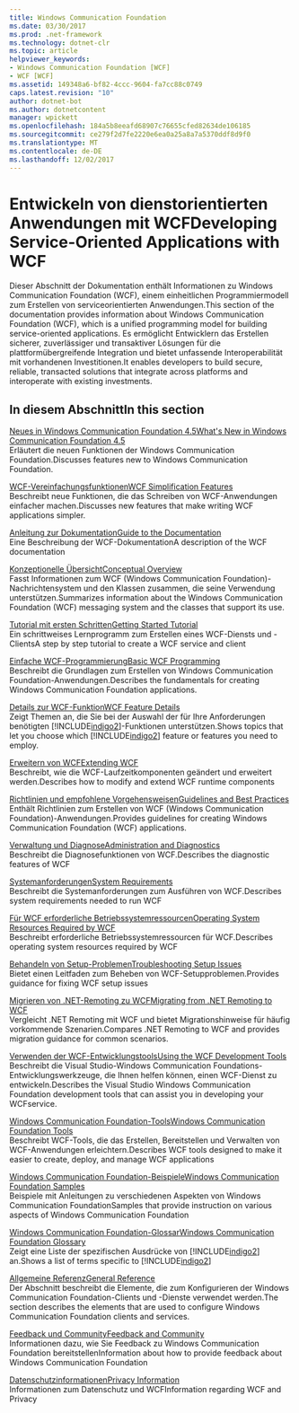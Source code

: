 ```yaml
---
title: Windows Communication Foundation
ms.date: 03/30/2017
ms.prod: .net-framework
ms.technology: dotnet-clr
ms.topic: article
helpviewer_keywords:
- Windows Communication Foundation [WCF]
- WCF [WCF]
ms.assetid: 149348a6-bf82-4ccc-9604-fa7cc88c0749
caps.latest.revision: "10"
author: dotnet-bot
ms.author: dotnetcontent
manager: wpickett
ms.openlocfilehash: 184a5b8eeafd68907c76655cfed82634de106185
ms.sourcegitcommit: ce279f2d7fe2220e6ea0a25a8a7a5370ddf8d9f0
ms.translationtype: MT
ms.contentlocale: de-DE
ms.lasthandoff: 12/02/2017
---
```

# <a name="developing-service-oriented-applications-with-wcf"></a><span data-ttu-id="41185-102">Entwickeln von dienstorientierten Anwendungen mit WCF</span><span class="sxs-lookup"><span data-stu-id="41185-102">Developing Service-Oriented Applications with WCF</span></span>
<span data-ttu-id="41185-103">Dieser Abschnitt der Dokumentation enthält Informationen zu Windows Communication Foundation (WCF), einem einheitlichen Programmiermodell zum Erstellen von serviceorientierten Anwendungen.</span><span class="sxs-lookup"><span data-stu-id="41185-103">This section of the documentation provides information about Windows Communication Foundation (WCF), which is a unified programming model for building service-oriented applications.</span></span> <span data-ttu-id="41185-104">Es ermöglicht Entwicklern das Erstellen sicherer, zuverlässiger und transaktiver Lösungen für die plattformübergreifende Integration und bietet unfassende Interoperabilität mit vorhandenen Investitionen.</span><span class="sxs-lookup"><span data-stu-id="41185-104">It enables developers to build secure, reliable, transacted solutions that integrate across platforms and interoperate with existing investments.</span></span>
 
## <a name="in-this-section"></a><span data-ttu-id="41185-105">In diesem Abschnitt</span><span class="sxs-lookup"><span data-stu-id="41185-105">In this section</span></span>  
 [<span data-ttu-id="41185-106">Neues in Windows Communication Foundation 4.5</span><span class="sxs-lookup"><span data-stu-id="41185-106">What's New in Windows Communication Foundation 4.5</span></span>](../../../docs/framework/wcf/whats-new.md)  
 <span data-ttu-id="41185-107">Erläutert die neuen Funktionen der Windows Communication Foundation.</span><span class="sxs-lookup"><span data-stu-id="41185-107">Discusses features new to Windows Communication Foundation.</span></span>  
  
 [<span data-ttu-id="41185-108">WCF-Vereinfachungsfunktionen</span><span class="sxs-lookup"><span data-stu-id="41185-108">WCF Simplification Features</span></span>](../../../docs/framework/wcf/wcf-simplification-features.md)  
 <span data-ttu-id="41185-109">Beschreibt neue Funktionen, die das Schreiben von WCF-Anwendungen einfacher machen.</span><span class="sxs-lookup"><span data-stu-id="41185-109">Discusses new features that make writing WCF applications simpler.</span></span>  
  
 [<span data-ttu-id="41185-110">Anleitung zur Dokumentation</span><span class="sxs-lookup"><span data-stu-id="41185-110">Guide to the Documentation</span></span>](../../../docs/framework/wcf/guide-to-the-documentation.md)  
 <span data-ttu-id="41185-111">Eine Beschreibung der WCF-Dokumentation</span><span class="sxs-lookup"><span data-stu-id="41185-111">A description of the WCF documentation</span></span>  
  
 [<span data-ttu-id="41185-112">Konzeptionelle Übersicht</span><span class="sxs-lookup"><span data-stu-id="41185-112">Conceptual Overview</span></span>](../../../docs/framework/wcf/conceptual-overview.md)  
 <span data-ttu-id="41185-113">Fasst Informationen zum WCF (Windows Communication Foundation)-Nachrichtensystem und den Klassen zusammen, die seine Verwendung unterstützen.</span><span class="sxs-lookup"><span data-stu-id="41185-113">Summarizes information about the Windows Communication Foundation (WCF) messaging system and the classes that support its use.</span></span>  
  
 [<span data-ttu-id="41185-114">Tutorial mit ersten Schritten</span><span class="sxs-lookup"><span data-stu-id="41185-114">Getting Started Tutorial</span></span>](../../../docs/framework/wcf/getting-started-tutorial.md)  
 <span data-ttu-id="41185-115">Ein schrittweises Lernprogramm zum Erstellen eines WCF-Diensts und -Clients</span><span class="sxs-lookup"><span data-stu-id="41185-115">A step by step tutorial to create a WCF service and client</span></span>  
  
 [<span data-ttu-id="41185-116">Einfache WCF-Programmierung</span><span class="sxs-lookup"><span data-stu-id="41185-116">Basic WCF Programming</span></span>](../../../docs/framework/wcf/basic-wcf-programming.md)  
 <span data-ttu-id="41185-117">Beschreibt die Grundlagen zum Erstellen von Windows Communication Foundation-Anwendungen.</span><span class="sxs-lookup"><span data-stu-id="41185-117">Describes the fundamentals for creating Windows Communication Foundation applications.</span></span>  
  
 [<span data-ttu-id="41185-118">Details zur WCF-Funktion</span><span class="sxs-lookup"><span data-stu-id="41185-118">WCF Feature Details</span></span>](../../../docs/framework/wcf/feature-details/index.md)  
 <span data-ttu-id="41185-119">Zeigt Themen an, die Sie bei der Auswahl der für Ihre Anforderungen benötigten [!INCLUDE[indigo2](../../../includes/indigo2-md.md)]-Funktionen unterstützen.</span><span class="sxs-lookup"><span data-stu-id="41185-119">Shows topics that let you choose which [!INCLUDE[indigo2](../../../includes/indigo2-md.md)] feature or features you need to employ.</span></span>  
  
 [<span data-ttu-id="41185-120">Erweitern von WCF</span><span class="sxs-lookup"><span data-stu-id="41185-120">Extending WCF</span></span>](../../../docs/framework/wcf/extending/extending-wcf.md)  
 <span data-ttu-id="41185-121">Beschreibt, wie die WCF-Laufzeitkomponenten geändert und erweitert werden.</span><span class="sxs-lookup"><span data-stu-id="41185-121">Describes how to modify and extend WCF runtime components</span></span>  
  
 [<span data-ttu-id="41185-122">Richtlinien und empfohlene Vorgehensweisen</span><span class="sxs-lookup"><span data-stu-id="41185-122">Guidelines and Best Practices</span></span>](../../../docs/framework/wcf/guidelines-and-best-practices.md)  
 <span data-ttu-id="41185-123">Enthält Richtlinien zum Erstellen von WCF (Windows Communication Foundation)-Anwendungen.</span><span class="sxs-lookup"><span data-stu-id="41185-123">Provides guidelines for creating Windows Communication Foundation (WCF) applications.</span></span>  
  
 [<span data-ttu-id="41185-124">Verwaltung und Diagnose</span><span class="sxs-lookup"><span data-stu-id="41185-124">Administration and Diagnostics</span></span>](../../../docs/framework/wcf/diagnostics/index.md)  
 <span data-ttu-id="41185-125">Beschreibt die Diagnosefunktionen von WCF.</span><span class="sxs-lookup"><span data-stu-id="41185-125">Describes the diagnostic features of WCF</span></span>  
  
 [<span data-ttu-id="41185-126">Systemanforderungen</span><span class="sxs-lookup"><span data-stu-id="41185-126">System Requirements</span></span>](../../../docs/framework/wcf/wcf-system-requirements.md)  
 <span data-ttu-id="41185-127">Beschreibt die Systemanforderungen zum Ausführen von WCF.</span><span class="sxs-lookup"><span data-stu-id="41185-127">Describes system requirements needed to run WCF</span></span>  
  
 [<span data-ttu-id="41185-128">Für WCF erforderliche Betriebssystemressourcen</span><span class="sxs-lookup"><span data-stu-id="41185-128">Operating System Resources Required by WCF</span></span>](../../../docs/framework/wcf/operating-system-resources-required-by-wcf.md)  
 <span data-ttu-id="41185-129">Beschreibt erforderliche Betriebssystemressourcen für WCF.</span><span class="sxs-lookup"><span data-stu-id="41185-129">Describes operating system resources required by WCF</span></span>  
  
 [<span data-ttu-id="41185-130">Behandeln von Setup-Problemen</span><span class="sxs-lookup"><span data-stu-id="41185-130">Troubleshooting Setup Issues</span></span>](../../../docs/framework/wcf/troubleshooting-setup-issues.md)  
 <span data-ttu-id="41185-131">Bietet einen Leitfaden zum Beheben von WCF-Setupproblemen.</span><span class="sxs-lookup"><span data-stu-id="41185-131">Provides guidance for fixing WCF setup issues</span></span>  
  
 [<span data-ttu-id="41185-132">Migrieren von .NET-Remoting zu WCF</span><span class="sxs-lookup"><span data-stu-id="41185-132">Migrating from .NET Remoting to WCF</span></span>](../../../docs/framework/wcf/migrating-from-net-remoting-to-wcf.md)  
 <span data-ttu-id="41185-133">Vergleicht .NET Remoting mit WCF und bietet Migrationshinweise für häufig vorkommende Szenarien.</span><span class="sxs-lookup"><span data-stu-id="41185-133">Compares .NET Remoting to WCF and provides migration guidance for common scenarios.</span></span>  
  
 [<span data-ttu-id="41185-134">Verwenden der WCF-Entwicklungstools</span><span class="sxs-lookup"><span data-stu-id="41185-134">Using the WCF Development Tools</span></span>](../../../docs/framework/wcf/using-the-wcf-development-tools.md)  
 <span data-ttu-id="41185-135">Beschreibt die Visual Studio-Windows Communication Foundations-Entwicklungswerkzeuge, die Ihnen helfen können, einen WCF-Dienst zu entwickeln.</span><span class="sxs-lookup"><span data-stu-id="41185-135">Describes the Visual Studio Windows Communication Foundation development tools that can assist you in developing your WCFservice.</span></span>  
  
 [<span data-ttu-id="41185-136">Windows Communication Foundation-Tools</span><span class="sxs-lookup"><span data-stu-id="41185-136">Windows Communication Foundation Tools</span></span>](../../../docs/framework/wcf/tools.md)  
 <span data-ttu-id="41185-137">Beschreibt WCF-Tools, die das Erstellen, Bereitstellen und Verwalten von WCF-Anwendungen erleichtern.</span><span class="sxs-lookup"><span data-stu-id="41185-137">Describes WCF tools designed to make it easier to create, deploy, and manage WCF applications</span></span>  
  
 [<span data-ttu-id="41185-138">Windows Communication Foundation-Beispiele</span><span class="sxs-lookup"><span data-stu-id="41185-138">Windows Communication Foundation Samples</span></span>](../../../docs/framework/wcf/samples/index.md)  
 <span data-ttu-id="41185-139">Beispiele mit Anleitungen zu verschiedenen Aspekten von Windows Communication Foundation</span><span class="sxs-lookup"><span data-stu-id="41185-139">Samples that provide instruction on various aspects of Windows Communication Foundation</span></span>  
  
 [<span data-ttu-id="41185-140">Windows Communication Foundation-Glossar</span><span class="sxs-lookup"><span data-stu-id="41185-140">Windows Communication Foundation Glossary</span></span>](../../../docs/framework/wcf/glossary.md)  
 <span data-ttu-id="41185-141">Zeigt eine Liste der spezifischen Ausdrücke von [!INCLUDE[indigo2](../../../includes/indigo2-md.md)] an.</span><span class="sxs-lookup"><span data-stu-id="41185-141">Shows a list of terms specific to [!INCLUDE[indigo2](../../../includes/indigo2-md.md)]</span></span>  
  
 [<span data-ttu-id="41185-142">Allgemeine Referenz</span><span class="sxs-lookup"><span data-stu-id="41185-142">General Reference</span></span>](../../../docs/framework/wcf/general-reference.md)  
 <span data-ttu-id="41185-143">Der Abschnitt beschreibt die Elemente, die zum Konfigurieren der Windows Communication Foundation-Clients und -Dienste verwendet werden.</span><span class="sxs-lookup"><span data-stu-id="41185-143">The section describes the elements that are used to configure Windows Communication Foundation clients and services.</span></span>  
  
 [<span data-ttu-id="41185-144">Feedback und Community</span><span class="sxs-lookup"><span data-stu-id="41185-144">Feedback and Community</span></span>](../../../docs/framework/wcf/feedback-and-community.md)  
 <span data-ttu-id="41185-145">Informationen dazu, wie Sie Feedback zu Windows Communication Foundation bereitstellen</span><span class="sxs-lookup"><span data-stu-id="41185-145">Information about how to provide feedback about Windows Communication Foundation</span></span>  
  
 [<span data-ttu-id="41185-146">Datenschutzinformationen</span><span class="sxs-lookup"><span data-stu-id="41185-146">Privacy Information</span></span>](../../../docs/framework/wcf/privacy-information.md)  
 <span data-ttu-id="41185-147">Informationen zum Datenschutz und WCF</span><span class="sxs-lookup"><span data-stu-id="41185-147">Information regarding WCF and Privacy</span></span>  
